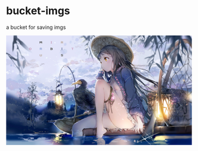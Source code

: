 # bucket-imgs
a bucket for saving imgs

![image-202401211712947](./img-animation/202401211712947.jpg) 
